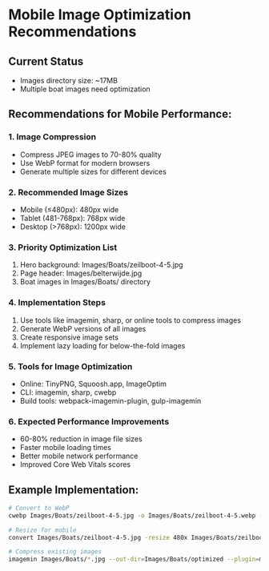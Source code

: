 # Mobile Image Optimization Recommendations

## Current Status
- Images directory size: ~17MB
- Multiple boat images need optimization

## Recommendations for Mobile Performance:

### 1. Image Compression
- Compress JPEG images to 70-80% quality
- Use WebP format for modern browsers
- Generate multiple sizes for different devices

### 2. Recommended Image Sizes
- Mobile (≤480px): 480px wide
- Tablet (481-768px): 768px wide  
- Desktop (>768px): 1200px wide

### 3. Priority Optimization List
1. Hero background: Images/Boats/zeilboot-4-5.jpg
2. Page header: Images/belterwijde.jpg
3. Boat images in Images/Boats/ directory

### 4. Implementation Steps
1. Use tools like imagemin, sharp, or online tools to compress images
2. Generate WebP versions of all images
3. Create responsive image sets
4. Implement lazy loading for below-the-fold images

### 5. Tools for Image Optimization
- Online: TinyPNG, Squoosh.app, ImageOptim
- CLI: imagemin, sharp, cwebp
- Build tools: webpack-imagemin-plugin, gulp-imagemin

### 6. Expected Performance Improvements
- 60-80% reduction in image file sizes
- Faster mobile loading times
- Better mobile network performance
- Improved Core Web Vitals scores

## Example Implementation:
```bash
# Convert to WebP
cwebp Images/Boats/zeilboot-4-5.jpg -o Images/Boats/zeilboot-4-5.webp -q 80

# Resize for mobile
convert Images/Boats/zeilboot-4-5.jpg -resize 480x Images/Boats/zeilboot-4-5-mobile.jpg

# Compress existing images
imagemin Images/Boats/*.jpg --out-dir=Images/Boats/optimized --plugin=mozjpeg
```